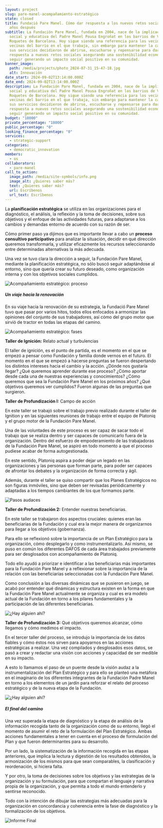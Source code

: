 ```yaml
---
layout: project
slug: pare-manel-acompañamiento-estratégico
state: closed
title: Fundació Pare Manel. Cómo dar respuesta a los nuevos retos sociales 20
  años después
subtitle: La Fundación Pare Manel, fundada en 2004, nace de la implicación
  social y educativa del Padre Manel Pousa Engroñat en los barrios de Verdún-Les
  Roquetes de Barcelona. Hoy sigue siendo una referencia para los vecinos y
  vecinas del barrio en el que trabaja, sin embargo para mantener la calidad de
  sus servicios decidieron de abrirse, escucharse y repensarse para dar
  respuesta a nuevos retos sociales asegurando una sostenibilidad económica y
  seguir generando un impacto social positivo en su comunidad.
banner_image:
  path: /media/projects/photo_2024-07-31_15-47-18.jpg
  alt: Innovación
date_start: 2024-09-02T13:14:00.000Z
date_end: 2024-09-02T13:14:00.000Z
description: La Fundación Pare Manel, fundada en 2004, nace de la implicación
  social y educativa del Padre Manel Pousa Engroñat en los barrios de Verdún-Les
  Roquetes de Barcelona. Hoy sigue siendo una referencia para los vecinos y
  vecinas del barrio en el que trabaja, sin embargo para mantener la calidad de
  sus servicios decidieron de abrirse, escucharse y repensarse para dar
  respuesta a nuevos retos sociales asegurando una sostenibilidad económica y
  seguir generando un impacto social positivo en su comunidad.
budget: "18000"
private_percentage: "18000"
public_percentage: "0"
looking_finance_percentage: "0"
services:
  - strategic-support
categories:
  - democratic_innovation
members:
  - os
collaborators:
  - pare-manel
call_to_action:
  image_path: /media/site-symbols/info.png
  image_alt: ¿Quieres saber más?
  text: ¿Quieres saber más?
  url: Escríbenos
  url_text: Escríbenos
---
```

La **planificación estratégica** se utiliza en las organizaciones para el diagnóstico, el análisis, la reflexión y la toma de decisiones, sobre sus objetivos y el enfoque de las actividades futuras, para adaptarse a los cambios y demandas entorno de acuerdo con su razón de ser.

Cómo primer paso ya dijimos que es importante llevar a cabo un **proceso consultivo participativo** para analizar la situación, decidir en qué dirección queremos transformarla, y utilizar eficazmente los recursos seleccionando entre determinadas alternativas la más adecuada.

Una vez se tuvo clara la dirección a seguir, la Fundación Pare Manel, mediante la planificación estratégica, no sólo buscó seguir adaptándose al entorno, sino que quería crear su futuro deseado, como organización interna y con los objetivos sociales cumplidos.

![Acompañamiento estratégico: proceso](/media/captura-de-pantalla-2024-09-02-a-las-17.19.02.png "Acompañamiento estratégico: proceso")

##### Un viaje hacia la renovación

En su viaje hacia la renovación de su estrategia, la Fundació Pare Manel tuvo que pasar por varios hitos, todos ellos enfocados a armonizar las opiniones del conjunto de sus trabajadores, así cómo del grupo motor que sirvió de tractor en todas las etapas del camino.

![Acompañamiento estratégico: fases](/media/captura-de-pantalla-2024-09-03-a-las-15.59.01.png "Acompañamiento estratégico: fases")

**Taller de Ignición:** Relato actual y turbulencias

El taller de ignición, es el punto de partida, es el momento en el que se empezó a pensar como Fundación y familia donde vernos en el futuro. El momento en el que se empezó a hacerse preguntas se fueron despertando los distintos intereses hacia el cambio y la acción. ¿Dónde nos gustaría llegar? ¿Qué queremos aprender durante ese proceso? ¿Cómo aportar desde cada una de nuestras experiencias y conocimientos? ¿Cómo queremos que sea la Fundación Pare Manel en los próximos años? ¿Qué objetivos queremos ver cumplidos? Fueron algunas de las preguntas que surgieron.

**Taller de Profundización I:** Campo de acción

En este taller se trabajó sobre el trabajo previo realizado durante el taller de Ignition y en las siguientes reuniones de trabajo entre el equipo de Platoniq y el grupo motor de la Fundación Pare Manel.

Una de las voluntades de este proceso es ser capaz de sacar todo el trabajo que se realiza dentro y ser capaces de comunicarlo fuera de la organización. Dentro del esfuerzo de empoderamiento de las trabajadoras de la Fundación Pare Manel, se aspiró en todo momento a que el proceso pudiese acabar de forma autogestionada.

En este sentido, Platoniq aspira a poder dejar un legado en las organizaciones y las personas que forman parte, para poder ser capaces de afrontar los debates y la organización de forma correcta y ágil.

Además, durante el taller se quiso compartir que los Planes Estratégicos no son figuras inmóviles, sino que deben ser revisadas periódicamente y adaptadas a los tiempos cambiantes de los que formamos parte.

![Pasos audaces](/media/captura-de-pantalla-2024-09-04-a-las-10.45.37.png "Pasos audaces")

**Taller de Profundización 2:** Entender nuestras beneficiarias. 

En este taller se trabajaron dos aspectos cruciales: quienes eran las beneficiarias de la Fundación y cual era la mejor manera de organizarnos para llegar a los objetivos (gobernanza).

Para ello se reflexionó sobre la importancia de un Plan Estratégico para la organización, cómo desplegarlo y como instrumentalizarlo. Así mismo, se puso en común los diferentes DAFOS de cada área trabajados previamente para ser desglosados ​​con acompañamiento de Platoniq.

Todo ello ayudó a priorizar e identificar a las beneficiarias más importantes para la Fundación Pare Manel y a reflexionar sobre la importancia de la relación con las beneficiarias seleccionadas con la Fundación Pare Manel.

Como conclusión a las diversas dinámicas que se pusieron en juego, se acabó por entender qué dinámicas y estructura existen en la forma en que la Fundación Pare Manel actualmente se organiza y cual es era modelo actual de la Fundación en torno a los pilares fundamentales y la participación de las diferentes beneficiarias.

![¿Hay alguien ahí?](/media/captura-de-pantalla-2024-09-02-a-las-17.12.20.png "¿Hay alguien ahí?")

**Taller de Profundización 3:** Qué objetivos queremos alcanzar, cómo llegamos y cómo medimos el impacto.

En el tercer taller del proceso, se introdujo la importancia de los datos fiables y cómo éstos nos sirven para apoyarnos en las acciones estratégicas a realizar. Una vez compilados y desglosados esos datos, se pasó a crear y redactar una visión con acciones y capacidad de ser medible en su impacto.

A esto lo llamamos el paso de un puente desde la visión audaz a la instrumentalización del Plan Estratégico y para ello se planteó una metáfora en el imaginario de los diferentes integrantes de la Fundación Padre Manel en torno a los elementos de un jardín para reforzar el relato del proceso estratégico y de la nueva etapa de la Fundación.

![¿Hay alguien ahí?](/media/captura-de-pantalla-2024-09-03-a-las-16.05.15.png "¿Hay alguien ahí?")

##### El final del camino

Una vez superada la etapa de diagnóstico y la etapa de análisis de la información recogida tanto de la organización como de su entorno, llegó el momento de asumir el reto de la formulación del Plan Estratégico. Ambas acciones fundamentales a tener en cuenta en el proceso de formulación del Plan y que fueron determinantes para su desarrollo.

Por un lado, la sistematización de la información recogida en las etapas anteriores, que implica la lectura y digestión de los resultados obtenidos, la armonización de los mismos para que sean comparables, la clasificación y reordenación, si hiciera falta.

Y por otro, la toma de decisiones sobre los objetivos y las estrategias de la organización y su formulación, para que compartan el lenguaje y narrativa propia de la organización, y que permita a todo el mundo entenderlo y sentirse reconocido.

Todo con la intención de dibujar las estrategias más adecuadas para la organización en concordancia y coherencia entre la fase de diagnóstico y la formalización de los objetivos.

![Informe Final](/media/photo_2024-07-31_15-47-06.jpg "Informe Final")
